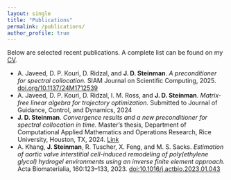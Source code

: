 ```yaml
---
layout: single
title: "Publications"
permalink: /publications/
author_profile: true
---
```


Below are selected recent publications. A complete list can be found on my [CV](../files/jcv.pdf).

* A. Javeed, D. P. Kouri, D. Ridzal, and **J. D. Steinman**. *A preconditioner for spectral collocation.* SIAM Journal on Scientific Computing, 2025. [doi.org/10.1137/24M1712539](https://doi.org/10.1137/24M1712539)
* A. Javeed, D. P. Kouri, D. Ridzal, I. M. Ross, and **J. D. Steinman**. *Matrix-free linear algebra for trajectory optimization.* Submitted to Journal of Guidance, Control, and Dynamics, 2024
* **J. D. Steinman**. *Convergence results and a new preconditioner for spectral collocation in time.* Master’s thesis, Department of Computational Applied Mathematics and Operations Research, Rice University, Houston, TX, 2024. [Link](https://repository.rice.edu/items/652adf04-8663-4ba9-b604-cf571b16a1a0)
* A. Khang, **J. Steinman**, R. Tuscher, X. Feng, and M. S. Sacks. *Estimation of aortic valve interstitial cell-induced remodeling of poly(ethylene glycol) hydrogel environments using an inverse finite element approach.* Acta Biomaterialia, 160:123–133, 2023. [doi:10.1016/j.actbio.2023.01.043](https://doi.org/10.1016/j.actbio.2023.01.043)
